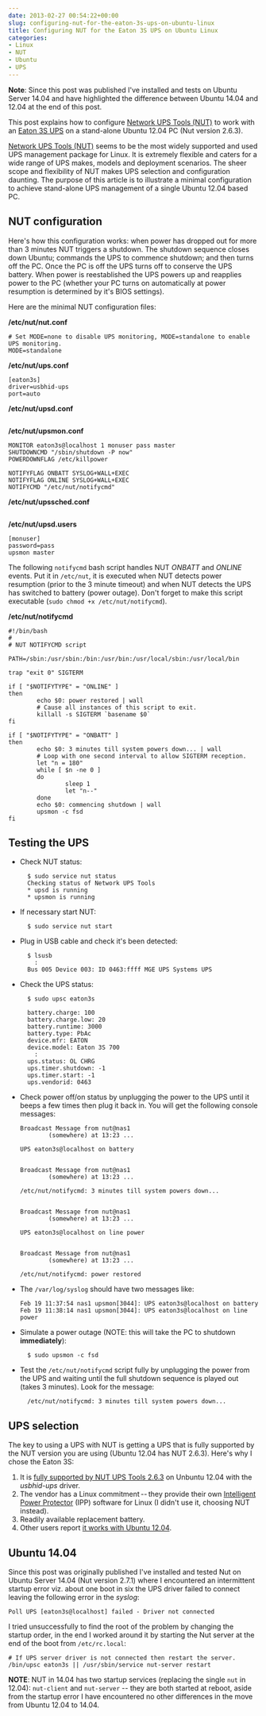 ```yaml
---
date: 2013-02-27 00:54:22+00:00
slug: configuring-nut-for-the-eaton-3s-ups-on-ubuntu-linux
title: Configuring NUT for the Eaton 3S UPS on Ubuntu Linux
categories:
- Linux
- NUT
- Ubuntu
- UPS
---
```


**Note**: Since this post was published I've installed and tests on Ubuntu Server 14.04 and have highlighted the difference between Ubuntu 14.04 and 12.04 at the end of this post.

This post explains how to configure [Network UPS Tools (NUT)](http://www.networkupstools.org/) to work with an [Eaton 3S UPS](http://powerquality.eaton.com/Products-services/Backup-Power-UPS/3S.aspx) on a stand-alone Ubuntu 12.04 PC (Nut version 2.6.3).

<!--more-->

[Network UPS Tools (NUT)](http://www.networkupstools.org/) seems to be the most widely supported and used UPS management package for Linux. It is extremely flexible and caters for a wide range of UPS makes, models and deployment scenarios. The sheer scope and flexibility of NUT makes UPS selection and configuration daunting. The purpose of this article is to illustrate a minimal configuration to achieve stand-alone UPS management of a single Ubuntu 12.04 based PC.


## NUT configuration

Here's how this configuration works: when power has dropped out for more than 3 minutes NUT triggers a shutdown. The shutdown sequence closes down Ubuntu; commands the UPS to commence shutdown; and then turns off the PC. Once the PC is off the UPS turns off to conserve the UPS battery. When power is reestablished the UPS powers up and reapplies power to the PC (whether your PC turns on automatically at power resumption is determined by it's BIOS settings).

Here are the minimal NUT configuration files:

**/etc/nut/nut.conf**

    # Set MODE=none to disable UPS monitoring, MODE=standalone to enable UPS monitoring.
    MODE=standalone

**/etc/nut/ups.conf**

    [eaton3s]
    driver=usbhid-ups
    port=auto

**/etc/nut/upsd.conf**

<pre>
</pre>

**/etc/nut/upsmon.conf**

    MONITOR eaton3s@localhost 1 monuser pass master
    SHUTDOWNCMD "/sbin/shutdown -P now"
    POWERDOWNFLAG /etc/killpower
    
    NOTIFYFLAG ONBATT SYSLOG+WALL+EXEC
    NOTIFYFLAG ONLINE SYSLOG+WALL+EXEC
    NOTIFYCMD "/etc/nut/notifycmd"

**/etc/nut/upssched.conf**

<pre>
</pre>

**/etc/nut/upsd.users**

    [monuser]
    password=pass
    upsmon master

The following `notifycmd` bash script handles NUT _ONBATT_ and _ONLINE_ events. Put it in `/etc/nut`, it is executed when NUT detects power resumption (prior to the 3 minute timeout) and when NUT detects the UPS has switched to battery (power outage). Don't forget to make this script executable (`sudo chmod +x /etc/nut/notifycmd`).

**/etc/nut/notifycmd**

    #!/bin/bash
    #
    # NUT NOTIFYCMD script
    
    PATH=/sbin:/usr/sbin:/bin:/usr/bin:/usr/local/sbin:/usr/local/bin
    
    trap "exit 0" SIGTERM
    
    if [ "$NOTIFYTYPE" = "ONLINE" ]
    then
            echo $0: power restored | wall
            # Cause all instances of this script to exit.
            killall -s SIGTERM `basename $0`
    fi
    
    if [ "$NOTIFYTYPE" = "ONBATT" ]
    then
            echo $0: 3 minutes till system powers down... | wall
            # Loop with one second interval to allow SIGTERM reception.
            let "n = 180"
            while [ $n -ne 0 ]
            do
                    sleep 1
                    let "n--"
            done
            echo $0: commencing shutdown | wall
            upsmon -c fsd
    fi


## Testing the UPS

  * Check NUT status:

          $ sudo service nut status
          Checking status of Network UPS Tools
          * upsd is running
          * upsmon is running


  * If necessary start NUT:

          $ sudo service nut start

  * Plug in USB cable and check it's been detected:

          $ lsusb
            :
          Bus 005 Device 003: ID 0463:ffff MGE UPS Systems UPS


  * Check the UPS status:

          $ sudo upsc eaton3s

          battery.charge: 100
          battery.charge.low: 20
          battery.runtime: 3000
          battery.type: PbAc
          device.mfr: EATON
          device.model: Eaton 3S 700
            :
          ups.status: OL CHRG
          ups.timer.shutdown: -1
          ups.timer.start: -1
          ups.vendorid: 0463


  * Check power off/on status by unplugging the power to the UPS until it beeps a few times then plug it back in. You will get the following console messages:

        Broadcast Message from nut@nas1
                (somewhere) at 13:23 ...

        UPS eaton3s@localhost on battery


        Broadcast Message from nut@nas1
                (somewhere) at 13:23 ...

        /etc/nut/notifycmd: 3 minutes till system powers down...


        Broadcast Message from nut@nas1
                (somewhere) at 13:23 ...

        UPS eaton3s@localhost on line power


        Broadcast Message from nut@nas1
                (somewhere) at 13:23 ...

        /etc/nut/notifycmd: power restored

  * The `/var/log/syslog` should have two messages like:

        Feb 19 11:37:54 nas1 upsmon[3044]: UPS eaton3s@localhost on battery
        Feb 19 11:38:14 nas1 upsmon[3044]: UPS eaton3s@localhost on line power


  * Simulate a power outage (NOTE: this will take the PC to shutdown **immediately**):

          $ sudo upsmon -c fsd

  * Test the `/etc/nut/notifycmd` script fully by unplugging the power from the UPS and waiting until the full shutdown sequence is played out (takes 3 minutes). Look for the message:

          /etc/nut/notifycmd: 3 minutes till system powers down...


## UPS selection

The key to using a UPS with NUT is getting a UPS that is fully supported by the NUT version you are using (Ubuntu 12.04 has NUT 2.6.3).  Here's why I chose the Eaton 3S:

  1. It is [fully supported by NUT UPS Tools 2.6.3](http://www.networkupstools.org/stable-hcl.html) on Unbuntu 12.04 with the _usbhid-ups_ driver. 
  2. The vendor has a Linux commitment -- they provide their own [Intelligent Power Protector](http://pqsoftware.eaton.com/explore/eng/ipp/default.htm?lang=en) (IPP) software for Linux (I didn't use it, choosing NUT instead). 
  3. Readily available replacement battery. 
  4. Other users report [it works with Ubuntu 12.04](http://askubuntu.com/questions/107883/how-to-use-a-eaton-3s-700va-ups-with-ubuntu-server). 


## Ubuntu 14.04
Since this post was originally published I've installed and tested Nut on Ubuntu Server 14.04 (Nut version 2.7.1) where I encountered an intermittent startup error viz. about one boot in six the UPS driver failed to connect leaving the following error in the _syslog_:

    Poll UPS [eaton3s@localhost] failed - Driver not connected

I tried unsuccessfully to find the root of the problem by changing the startup order, in the end I worked around it by starting the Nut server at the end of the boot from `/etc/rc.local`:

    # If UPS server driver is not connected then restart the server.
    /bin/upsc eaton3s || /usr/sbin/service nut-server restart

**NOTE**: NUT in 14.04 has two startup services (replacing the single `nut` in 12.04): `nut-client` and `nut-server` -- they are both started at reboot, aside from the startup error I have encountered no other differences in the move from Ubuntu 12.04 to 14.04.
